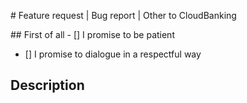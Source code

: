 # Feature request | Bug report | Other to CloudBanking

## First of all
- [] I promise to be patient
- [] I promise to dialogue in a respectful way

## Description